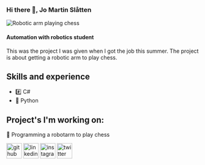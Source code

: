 
### Hi there 👋, Jo Martin Slåtten
![Robotic arm playing chess](https://raw.githubusercontent.com/HVLrobotics/project-reporting-example/9f3fef09243d8dec53e37df6c821e7fd0ef71b9e/%E2%80%ABimages/logo.png)
#### Automation with robotics student


This was the project I was given when I got the job this summer. The project is about getting a robotic arm to play chess. 

## Skills and experience
* #️⃣ C# 
* 🐍 Python

## Project's I'm working on:
🤖 Programming a robotarm to play chess




[<img src='https://cdn.jsdelivr.net/npm/simple-icons@3.0.1/icons/github.svg' alt='github' height='40'>](https://github.com/jomartinsl)  [<img src='https://cdn.jsdelivr.net/npm/simple-icons@3.0.1/icons/linkedin.svg' alt='linkedin' height='40'>](https://www.linkedin.com/in/jo-martin-slåtten-3ba05722b/)  [<img src='https://cdn.jsdelivr.net/npm/simple-icons@3.0.1/icons/instagram.svg' alt='instagram' height='40'>](https://www.instagram.com/jomsla98/)  [<img src='https://cdn.jsdelivr.net/npm/simple-icons@3.0.1/icons/twitter.svg' alt='twitter' height='40'>](https://twitter.com/slatten_jo)  
